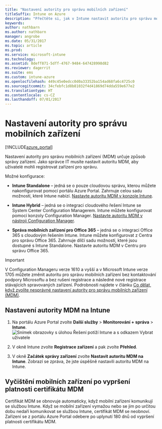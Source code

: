 ```yaml
---
title: "Nastavení autority pro správu mobilních zařízení"
titleSuffix: Intune on Azure
description: "Přečtěte si, jak v Intune nastavit autoritu pro správu mobilních zařízení. \""
keywords: 
author: nathbarn
ms.author: nathbarn
manager: angrobe
ms.date: 05/31/2017
ms.topic: article
ms.prod: 
ms.service: microsoft-intune
ms.technology: 
ms.assetid: 8deff871-5dff-4767-9484-647428998d82
ms.reviewer: dagerrit
ms.suite: ems
ms.custom: intune-azure
ms.openlocfilehash: 449c45e0edcc0d0a33352ba154ad68fa6c4725c0
ms.sourcegitcommit: 34cfebfc1d8b81032f4d41869d74dda559e677e2
ms.translationtype: HT
ms.contentlocale: cs-CZ
ms.lasthandoff: 07/01/2017
---
```

# <a name="set-the-mobile-device-management-authority"></a>Nastavení autority pro správu mobilních zařízení

[!INCLUDE[azure_portal](./includes/azure_portal.md)]

Nastavení autority pro správu mobilních zařízení (MDM) určuje způsob správy zařízení. Jako správce IT musíte nastavit autoritu MDM, aby uživatelé mohli registrovat zařízení pro správu.

Možné konfigurace:

- **Intune Standalone** – jedná se o pouze cloudovou správu, kterou můžete nakonfigurovat pomocí portálu Azure Portal. Zahrnuje celou sadu možností, které Intune nabízí. [Nastavte autoritu MDM v konzole Intune](#mdm-authority-set-to-intune).

- **Intune Hybrid** – jedná se o integraci cloudového řešení Intune se System Center Configuration Managerem. Intune můžete konfigurovat pomocí konzoly Configuration Manager. [Nastavte autoritu MDM v nástroji Configuration Manager](https://docs.microsoft.com/sccm/mdm/deploy-use/configure-intune-subscription).

- **Správa mobilních zařízení pro Office 365** – jedná se o integraci Office 365 s cloudovým řešením Intune. Intune můžete konfigurovat z Centra pro správu Office 365. Zahrnuje dílčí sadu možností, které jsou dostupné s Intune Standalone. Nastavte autoritu MDM v Centru pro správu Office 365.

>[!IMPORTANT]    
V Configuration Manageru verze 1610 a vyšší a v Microsoft Intune verze 1705 můžete změnit autoritu pro správu mobilních zařízení bez kontaktování podpory Microsoftu a bez rušení registrace a následné nové registrace stávajících spravovaných zařízení. Podrobnosti najdete v článku [Co dělat, když zvolíte nesprávné nastavení autority pro správu mobilních zařízení (MDM)](/intune-classic/deploy-use/prerequisites-for-enrollment#what-to-do-if-you-choose-the-wrong-mdm-authority-setting).

## <a name="set-mdm-authority-to-intune"></a>Nastavení autority MDM na Intune

1. Na portálu Azure Portal zvolte **Další služby** > **Monitorování + správa** > **Intune**.
  ![Snímek obrazovky s úlohou Řešení potíží Intune a s odkazem Vybrat uživatele](media/set-mdm-auth.png)
2. V okně Intune zvolte **Registrace zařízení** a pak zvolte **Přehled**.

3. V okně **Začátek správy zařízení** zvolte **Nastavit autoritu MDM na Intune**. Zobrazí se zpráva, že jste úspěšně nastavili autoritu MDM na Intune.

## <a name="mobile-device-cleanup-after-mdm-certificate-expiration"></a>Vyčištění mobilních zařízení po vypršení platnosti certifikátu MDM

Certifikát MDM se obnovuje automaticky, když mobilní zařízení komunikují se službou Intune. Když se mobilní zařízení vymažou nebo se jim po určitou dobu nedaří komunikovat se službou Intune, certifikát MDM se neobnoví. Zařízení se z portálu Azure Portal odebere po uplynutí 180 dnů od vypršení platnosti certifikátu MDM.
